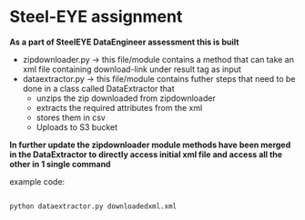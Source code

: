 # Steel-EYE assignment
<strong>As a part of SteelEYE DataEngineer assessment this is built</strong>
<ul>
<li>zipdownloader.py -> this file/module contains a method that can take an xml file containing download-link under result tag as input</li>
<li>dataextractor.py -> this file/module contains futher steps that need to be done in a class called DataExtractor that<ul> <li>unzips the zip downloaded from zipdownloader </li><li>extracts the required attributes from the xml</li><li>stores them in csv</li><li>Uploads to S3 bucket</li></ul></li>
</ul>
<strong>In further update the zipdownloader module methods have been merged in the DataExtractor to directly access initial xml file and access all the other in 1 single command</strong>

<p>example code:</p>
<code>
python dataextractor.py downloadedxml.xml
</code>
